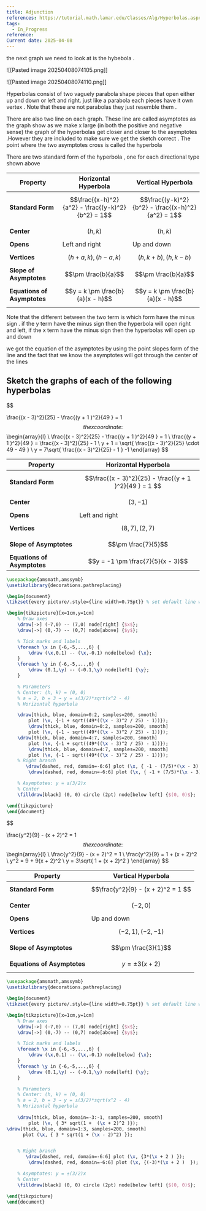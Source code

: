 ```yaml
---
title: Adjunction
references: https://tutorial.math.lamar.edu/Classes/Alg/Hyperbolas.aspx
tags:
  - In_Progress
reference: 
Current date: 2025-04-08
---
```


the next graph we need to look at is the  hybebola . 

![[Pasted image 20250408074105.png]]

![[Pasted image 20250408074110.png]]


Hyperbolas consist of two vaguely parabola shape pieces that open either up and down or left and right. just like a parabola each pieces have it own vertex . Note that these are not parabolas they just resemble them . 

There are also two line on each graph. These line are called asymptotes as the graph show as we make x large (in both the positive and negative sense) the graph of the hyperbolas get closer and closer to the asymptotes .However they are included to make sure we get the sketch correct . The point where the two asymptotes cross is called the hyperbola 

There are two standard form of the hyperbola , one for each directional type shown above 


| Property                     | Horizontal Hyperbola                                      | Vertical Hyperbola                                        |
|-----------------------------|------------------------------------------------------------|------------------------------------------------------------|
| **Standard Form**           | $$\frac{(x-h)^2}{a^2} - \frac{(y-k)^2}{b^2} = 1$$          | $$\frac{(y-k)^2}{b^2} - \frac{(x-h)^2}{a^2} = 1$$          |
| **Center**                  | $$(h, k)$$                                                 | $$(h, k)$$                                                 |
| **Opens**                   | Left and right                                             | Up and down                                                |
| **Vertices**                | $$(h+a, k), (h-a, k)$$                                     | $$(h, k+b), (h, k-b)$$                                     |
| **Slope of Asymptotes**     | $$\pm \frac{b}{a}$$                                        | $$\pm \frac{b}{a}$$                                        |
| **Equations of Asymptotes** | $$y = k \pm \frac{b}{a}(x - h)$$                           | $$y = k \pm \frac{b}{a}(x - h)$$                           |

Note that the different between the two term is which form have the minus sign . if the y term have the minus sign then the hyperbola will open right and left, if the x term have the minus sign then the hyperbolas will open up and down 

we got the equation of the asymptotes by using the point slopes form of the line and the fact that we know the asymptotes will got through the center of the lines 

##  Sketch the graphs of each of the following hyperbolas 


$$

\frac{(x - 3)^2}{25}  -  \frac{(y + 1 )^2}{49 }  = 1 
$$
the x coordinate  : 
$$
\begin{array}{l} \\
\frac{(x - 3)^2}{25}  -  \frac{(y + 1 )^2}{49 }  = 1   \\
\frac{(y + 1 )^2}{49 }   =  \frac{(x - 3)^2}{25}  - 1   \\
y + 1   = \sqrt{  \frac{(x - 3)^2}{25} \cdot 49 - 49  }  \\
y  =   7\sqrt{  \frac{(x - 3)^2}{25}  - 1  }  -1 
\end{array}
$$



| Property                    | Horizontal Hyperbola                                      |
| --------------------------- | --------------------------------------------------------- |
| **Standard Form**           | $$\frac{(x - 3)^2}{25}  -  \frac{(y + 1 )^2}{49 }  = 1 $$ |
| **Center**                  | $$(3,-1 )$$                                               |
| **Opens**                   | Left and right                                            |
| **Vertices**                | $$(8, 7), (2, 7)$$                                        |
| **Slope of Asymptotes**     | $$\pm \frac{7}{5}$$                                       |
| **Equations of Asymptotes** | $$y = -1 \pm \frac{7}{5}(x - 3)$$                         |


```tikz
\usepackage{amsmath,amssymb}
\usetikzlibrary{decorations.pathreplacing}

\begin{document}
\tikzset{every picture/.style={line width=0.75pt}} % set default line width

\begin{tikzpicture}[x=1cm,y=1cm]
    % Draw axes
    \draw[->] (-7,0) -- (7,0) node[right] {$x$};
    \draw[->] (0,-7) -- (0,7) node[above] {$y$};

    % Tick marks and labels
    \foreach \x in {-6,-5,...,6} {
        \draw (\x,0.1) -- (\x,-0.1) node[below] {\x};
    }
    \foreach \y in {-6,-5,...,6} {
        \draw (0.1,\y) -- (-0.1,\y) node[left] {\y};
    }

    % Parameters
    % Center: (h, k) = (0, 0)
    % a = 2, b = 3 → y = ±(3/2)*sqrt(x^2 - 4)
    % Horizontal hyperbola

    \draw[thick, blue, domain=0:2, samples=200, smooth] 
        plot (\x, {-1 + sqrt((49*((\x - 3)^2 / 25) - 1))});
        \draw[thick, blue, domain=0:2, samples=200, smooth] 
        plot (\x, {-1 - sqrt((49*((\x - 3)^2 / 25) - 1))});
    \draw[thick, blue, domain=4:7, samples=200, smooth] 
        plot (\x, {-1 + sqrt((49*((\x - 3)^2 / 25) - 1))});
        \draw[thick, blue, domain=4:7, samples=200, smooth] 
        plot (\x, {-1 - sqrt((49*((\x - 3)^2 / 25) - 1))});
    % Right branch
       \draw[dashed, red, domain=-6:6] plot (\x, { -1 - (7/5)*(\x - 3) });
        \draw[dashed, red, domain=-6:6] plot (\x, { -1 + (7/5)*(\x - 3) });

    % Asymptotes: y = ±(3/2)x
    % Center
    \filldraw[black] (0, 0) circle (2pt) node[below left] {$(0, 0)$};

\end{tikzpicture}
\end{document}

```





$$

\frac{y^2}{9}  - (x  + 2)^2   = 1 
$$
the x coordinate  : 
$$
\begin{array}{l} \\
\frac{y^2}{9}  - (x  + 2)^2   = 1   \\
\frac{y^2}{9}   = 1  +  (x  + 2)^2   \\
y^2  = 9  + 9(x + 2)^2  \\
y = 3\sqrt{ 1 + (x + 2)^2   } 
\end{array}
$$



| Property                    | Vertical Hyperbola                     |
| --------------------------- | -------------------------------------- |
| **Standard Form**           | $$\frac{y^2}{9}  - (x  + 2)^2   = 1 $$ |
| **Center**                  | $$(-2,  0 )$$                          |
| **Opens**                   | Up and down                            |
| **Vertices**                | $$( -2,1), (-2, -1 )$$                 |
| **Slope of Asymptotes**     | $$\pm \frac{3}{1}$$                    |
| **Equations of Asymptotes** | $$y = \pm 3(x + 2)$$                   |


```tikz
\usepackage{amsmath,amssymb}
\usetikzlibrary{decorations.pathreplacing}

\begin{document}
\tikzset{every picture/.style={line width=0.75pt}} % set default line width

\begin{tikzpicture}[x=1cm,y=1cm]
    % Draw axes
    \draw[->] (-7,0) -- (7,0) node[right] {$x$};
    \draw[->] (0,-7) -- (0,7) node[above] {$y$};

    % Tick marks and labels
    \foreach \x in {-6,-5,...,6} {
        \draw (\x,0.1) -- (\x,-0.1) node[below] {\x};
    }
    \foreach \y in {-6,-5,...,6} {
        \draw (0.1,\y) -- (-0.1,\y) node[left] {\y};
    }

    % Parameters
    % Center: (h, k) = (0, 0)
    % a = 2, b = 3 → y = ±(3/2)*sqrt(x^2 - 4)
    % Horizontal hyperbola 
    
    \draw[thick, blue, domain=-3:-1, samples=200, smooth] 
        plot (\x, { 3* sqrt(1 +  (\x + 2)^2 )});
\draw[thick, blue, domain=1:3, samples=200, smooth] 
      plot (\x, { 3 * sqrt(1 + (\x - 2)^2) });


    % Right branch
       \draw[dashed, red, domain=-6:6] plot (\x, {3*(\x + 2 ) });
        \draw[dashed, red, domain=-6:6] plot (\x, {(-3)*(\x + 2 )  });

    % Asymptotes: y = ±(3/2)x
    % Center
    \filldraw[black] (0, 0) circle (2pt) node[below left] {$(0, 0)$};

\end{tikzpicture}
\end{document}

```




